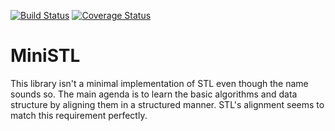 [![Build Status](https://travis-ci.com/MathewRo/MiniSTL.svg?branch=master)](https://travis-ci.com/MathewRo/MiniSTL)     [![Coverage Status](https://coveralls.io/repos/github/MathewRo/MiniSTL/badge.svg?branch=master)](https://coveralls.io/github/MathewRo/MiniSTL?branch=master)
# MiniSTL
 This library isn't a minimal implementation of STL even though the name sounds so. The main agenda is to learn the basic algorithms and data structure by aligning them in a structured manner. STL's alignment seems to match this requirement perfectly. 